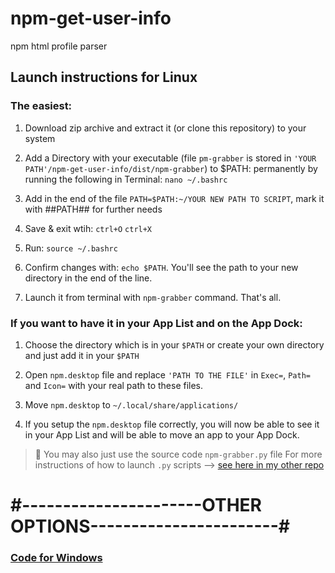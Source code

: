 # npm-get-user-info
npm html profile parser


## Launch instructions for Linux

### The easiest:

1. Download zip archive and extract it (or clone this repository) to your system

2. Add a Directory with your executable (file `pm-grabber` is stored in `'YOUR PATH'/npm-get-user-info/dist/npm-grabber`) to $PATH: permanently by running the following in Terminal: `nano ~/.bashrc`

3. Add in the end of the file `PATH=$PATH:~/YOUR NEW PATH TO SCRIPT`, mark it with ##PATH## for further needs

4. Save & exit wtih: `ctrl+O` `ctrl+X`

5. Run: `source ~/.bashrc`

6. Confirm changes with: `echo $PATH`. You'll see the path to your new directory in the end of the line.

7. Launch it from terminal with `npm-grabber` command. That's all.
 

### If you want to have it in your App List and on the App Dock:

1. Choose the directory which is in your `$PATH` or create your own directory and just add it in your `$PATH`

2. Open `npm.desktop` file and replace `'PATH TO THE FILE'` in `Exec=`, `Path=` and `Icon=` with your real path to these files.

3. Move `npm.desktop` to `~/.local/share/applications/`

4. If you setup the `npm.desktop` file correctly, you will now be able to see it in your App List and will be able to move an app to your App Dock. 

> 🐧 You may also just use the source code `npm-grabber.py` file
For more instructions of how to launch  `.py` scripts --> [see here in my other repo](https://github.com/Cacodemon503/hackerrank-parser/blob/source/README.md)


# #----------------------OTHER OPTIONS-----------------------#

### [Code for Windows](https://github.com/Cacodemon503/npm-get-user-info/tree/master)  
